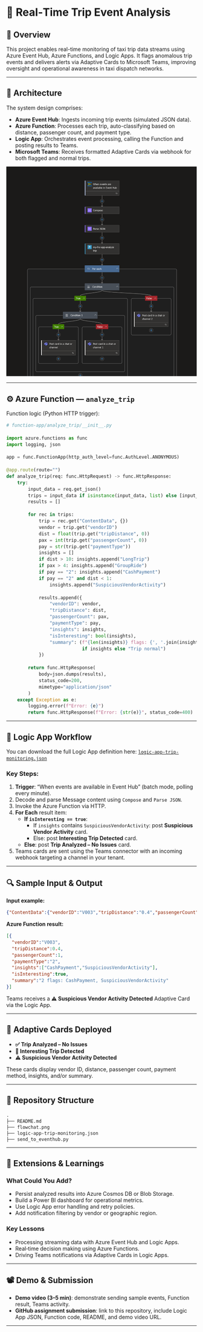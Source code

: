 # 🚕 Real‑Time Trip Event Analysis 
## 📖 Overview

This project enables real-time monitoring of taxi trip data streams using Azure Event Hub, Azure Functions, and Logic Apps. It flags anomalous trip events and delivers alerts via Adaptive Cards to Microsoft Teams, improving oversight and operational awareness in taxi dispatch networks.

---

## 🧠 Architecture

The system design comprises:

- **Azure Event Hub**: Ingests incoming trip events (simulated JSON data).
- **Azure Function**: Processes each trip, auto-classifying based on distance, passenger count, and payment type.
- **Logic App**: Orchestrates event processing, calling the Function and posting results to Teams.
- **Microsoft Teams**: Receives formatted Adaptive Cards via webhook for both flagged and normal trips.

![Architecture Flow](./flowchat.png)

---

## ⚙️ Azure Function — `analyze_trip`

Function logic (Python HTTP trigger):

```python
# function-app/analyze_trip/__init__.py

import azure.functions as func
import logging, json

app = func.FunctionApp(http_auth_level=func.AuthLevel.ANONYMOUS)

@app.route(route="")
def analyze_trip(req: func.HttpRequest) -> func.HttpResponse:
    try:
        input_data = req.get_json()
        trips = input_data if isinstance(input_data, list) else [input_data]
        results = []

        for rec in trips:
            trip = rec.get("ContentData", {})
            vendor = trip.get("vendorID")
            dist = float(trip.get("tripDistance", 0))
            pax = int(trip.get("passengerCount", 0))
            pay = str(trip.get("paymentType"))
            insights = []
            if dist > 10: insights.append("LongTrip")
            if pax > 4: insights.append("GroupRide")
            if pay == "2": insights.append("CashPayment")
            if pay == "2" and dist < 1:
                insights.append("SuspiciousVendorActivity")

            results.append({
                "vendorID": vendor,
                "tripDistance": dist,
                "passengerCount": pax,
                "paymentType": pay,
                "insights": insights,
                "isInteresting": bool(insights),
                "summary": (f"{len(insights)} flags: {', '.join(insights)}"
                            if insights else "Trip normal")
            })

        return func.HttpResponse(
            body=json.dumps(results),
            status_code=200,
            mimetype="application/json"
        )
    except Exception as e:
        logging.error(f"Error: {e}")
        return func.HttpResponse(f"Error: {str(e)}", status_code=400)
```

---

## 🧩 Logic App Workflow

You can download the full Logic App definition here: [`logic-app-trip-monitoring.json`](./logic-app-trip-monitoring.json)

### Key Steps:

1. **Trigger**: “When events are available in Event Hub” (batch mode, polling every minute).
2. Decode and parse Message content using `Compose` and `Parse JSON`.
3. Invoke the Azure Function via HTTP.
4. **For Each** result item:
   - **If `isInteresting == true`**:
     - If `insights` contains `SuspiciousVendorActivity`: post **Suspicious Vendor Activity** card.
     - Else: post **Interesting Trip Detected** card.
   - **Else**: post **Trip Analyzed – No Issues** card.
5. Teams cards are sent using the Teams connector with an incoming webhook targeting a channel in your tenant.

---

## 🔍 Sample Input & Output

**Input example:**
```json
{"ContentData":{"vendorID":"V003","tripDistance":"0.4","passengerCount":"1","paymentType":"2"}}
```

**Azure Function result:**
```json
[{
  "vendorID":"V003",
  "tripDistance":0.4,
  "passengerCount":1,
  "paymentType":"2",
  "insights":["CashPayment","SuspiciousVendorActivity"],
  "isInteresting":true,
  "summary":"2 flags: CashPayment, SuspiciousVendorActivity"
}]
```

Teams receives a **⚠️ Suspicious Vendor Activity Detected** Adaptive Card via the Logic App.

---

## 💬 Adaptive Cards Deployed

- **✅ Trip Analyzed – No Issues**
- **🚨 Interesting Trip Detected**
- **⚠️ Suspicious Vendor Activity Detected**

These cards display vendor ID, distance, passenger count, payment method, insights, and/or summary.

---

## 📁 Repository Structure

```
.
├── README.md
├── flowchat.png
├── logic-app-trip-monitoring.json
├── send_to_eventhub.py
```

---

## 🚀 Extensions & Learnings

### What Could You Add?
- Persist analyzed results into Azure Cosmos DB or Blob Storage.
- Build a Power BI dashboard for operational metrics.
- Use Logic App error handling and retry policies.
- Add notification filtering by vendor or geographic region.

### Key Lessons
- Processing streaming data with Azure Event Hub and Logic Apps.
- Real‑time decision making using Azure Functions.
- Driving Teams notifications via Adaptive Cards in Logic Apps.

---

## 📽 Demo & Submission

- **Demo video (3–5 min)**: demonstrate sending sample events, Function result, Teams activity.
- **GitHub assignment submission**: link to this repository, include Logic App JSON, Function code, README, and demo video URL.

---
